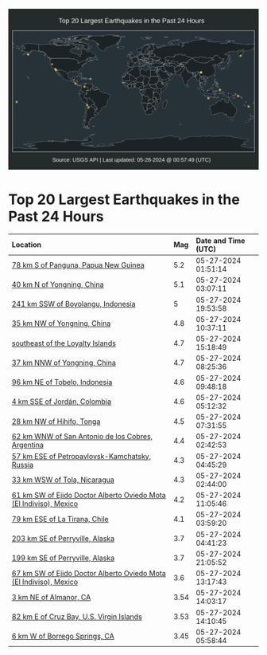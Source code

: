 ![Map](./map.png)

# Top 20 Largest Earthquakes in the Past 24 Hours

| Location | Mag | Date and Time (UTC) |
|:---|:---|:---|
| [78 km S of Panguna, Papua New Guinea](https://earthquake.usgs.gov/earthquakes/eventpage/us6000n16u) | 5.2 | 05-27-2024 01:51:14 |
| [40 km N of Yongning, China](https://earthquake.usgs.gov/earthquakes/eventpage/us6000n177) | 5.1 | 05-27-2024 03:07:11 |
| [241 km SSW of Boyolangu, Indonesia](https://earthquake.usgs.gov/earthquakes/eventpage/us6000n1bz) | 5 | 05-27-2024 19:53:58 |
| [35 km NW of Yongning, China](https://earthquake.usgs.gov/earthquakes/eventpage/us6000n18x) | 4.8 | 05-27-2024 10:37:11 |
| [southeast of the Loyalty Islands](https://earthquake.usgs.gov/earthquakes/eventpage/us6000n19y) | 4.7 | 05-27-2024 15:18:49 |
| [37 km NNW of Yongning, China](https://earthquake.usgs.gov/earthquakes/eventpage/us6000n18p) | 4.7 | 05-27-2024 08:25:36 |
| [96 km NE of Tobelo, Indonesia](https://earthquake.usgs.gov/earthquakes/eventpage/us6000n18u) | 4.6 | 05-27-2024 09:48:18 |
| [4 km SSE of Jordán, Colombia](https://earthquake.usgs.gov/earthquakes/eventpage/us6000n17w) | 4.6 | 05-27-2024 05:12:32 |
| [28 km NW of Hihifo, Tonga](https://earthquake.usgs.gov/earthquakes/eventpage/us6000n18g) | 4.5 | 05-27-2024 07:31:55 |
| [62 km WNW of San Antonio de los Cobres, Argentina](https://earthquake.usgs.gov/earthquakes/eventpage/us6000n16x) | 4.4 | 05-27-2024 02:42:53 |
| [57 km ESE of Petropavlovsk-Kamchatsky, Russia](https://earthquake.usgs.gov/earthquakes/eventpage/us6000n17n) | 4.3 | 05-27-2024 04:45:29 |
| [33 km WSW of Tola, Nicaragua](https://earthquake.usgs.gov/earthquakes/eventpage/us6000n16y) | 4.3 | 05-27-2024 02:44:00 |
| [61 km SW of Ejido Doctor Alberto Oviedo Mota (El Indiviso), Mexico](https://earthquake.usgs.gov/earthquakes/eventpage/us6000n194) | 4.2 | 05-27-2024 11:05:46 |
| [79 km ESE of La Tirana, Chile](https://earthquake.usgs.gov/earthquakes/eventpage/us6000n17f) | 4.1 | 05-27-2024 03:59:20 |
| [203 km SE of Perryville, Alaska](https://earthquake.usgs.gov/earthquakes/eventpage/ak0246su5xf9) | 3.7 | 05-27-2024 04:41:23 |
| [199 km SE of Perryville, Alaska](https://earthquake.usgs.gov/earthquakes/eventpage/us6000n1c9) | 3.7 | 05-27-2024 21:05:52 |
| [67 km SW of Ejido Doctor Alberto Oviedo Mota (El Indiviso), Mexico](https://earthquake.usgs.gov/earthquakes/eventpage/us6000n19p) | 3.6 | 05-27-2024 13:17:43 |
| [3 km NE of Almanor, CA](https://earthquake.usgs.gov/earthquakes/eventpage/nc75012616) | 3.54 | 05-27-2024 14:03:17 |
| [82 km E of Cruz Bay, U.S. Virgin Islands](https://earthquake.usgs.gov/earthquakes/eventpage/pr2024148000) | 3.53 | 05-27-2024 14:10:45 |
| [6 km W of Borrego Springs, CA](https://earthquake.usgs.gov/earthquakes/eventpage/ci40602055) | 3.45 | 05-27-2024 05:58:44 |
